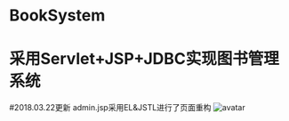 # BookSystem
# 采用Servlet+JSP+JDBC实现图书管理系统
#2018.03.22更新
admin.jsp采用EL&JSTL进行了页面重构
![avatar](https://github.com/vi3nty/BookSystem/blob/master/WebContent/img/readme/admin.PNG)